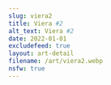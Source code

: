 ```yaml
---
slug: viera2
title: Viera #2
alt_text: Viera #2
date: 2022-01-01
excludefeed: true
layout: art-detail
filename: /art/viera2.webp
nsfw: true
---
```

